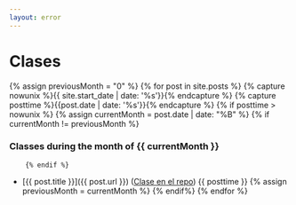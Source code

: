 ```yaml
---
layout: error
---
```


# Clases

  {% assign previousMonth = "0" %}
  {% for post in site.posts %}
     {% capture nowunix %}{{ site.start_date | date: '%s'}}{% endcapture %}
     {% capture posttime %}{{post.date | date: '%s'}}{% endcapture %}
     {% if posttime > nowunix %}
       {% assign currentMonth = post.date | date: "%B" %}
        {% if currentMonth != previousMonth %}
### Classes during the month of {{ currentMonth }}
        {% endif %}
* [{{ post.title }}]({{ post.url }}) ([Clase en el repo]({{site.repo_apuntes}}/tree/master/{{post.path}})) {{ posttime }}
      {% assign previousMonth = currentMonth %}
     {% endif%}
  {% endfor %}
